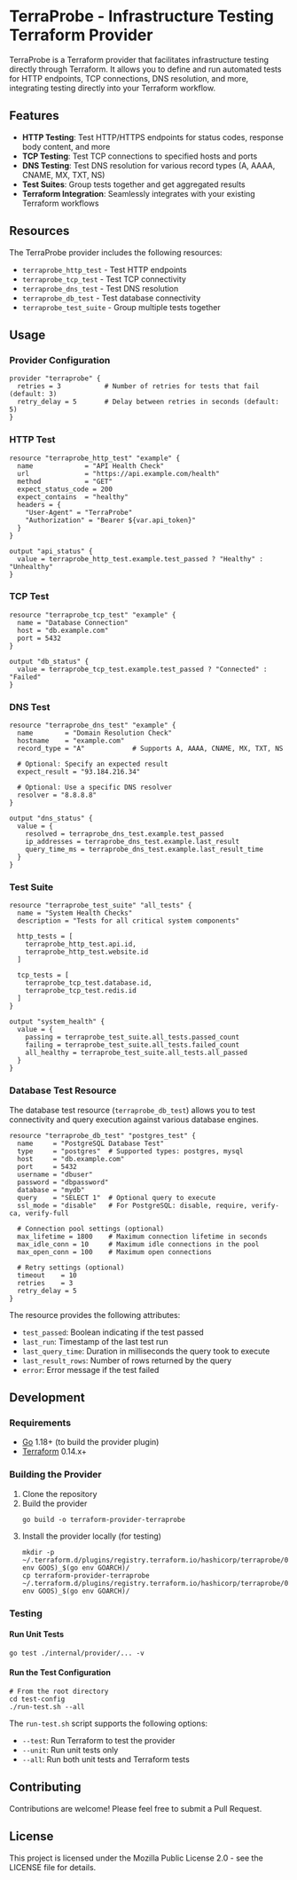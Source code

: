 # TerraProbe - Infrastructure Testing Terraform Provider

TerraProbe is a Terraform provider that facilitates infrastructure testing directly through Terraform. It allows you to define and run automated tests for HTTP endpoints, TCP connections, DNS resolution, and more, integrating testing directly into your Terraform workflow.

## Features

- **HTTP Testing**: Test HTTP/HTTPS endpoints for status codes, response body content, and more
- **TCP Testing**: Test TCP connections to specified hosts and ports
- **DNS Testing**: Test DNS resolution for various record types (A, AAAA, CNAME, MX, TXT, NS)
- **Test Suites**: Group tests together and get aggregated results
- **Terraform Integration**: Seamlessly integrates with your existing Terraform workflows

## Resources

The TerraProbe provider includes the following resources:

- `terraprobe_http_test` - Test HTTP endpoints
- `terraprobe_tcp_test` - Test TCP connectivity
- `terraprobe_dns_test` - Test DNS resolution
- `terraprobe_db_test` - Test database connectivity
- `terraprobe_test_suite` - Group multiple tests together

## Usage

### Provider Configuration

```hcl
provider "terraprobe" {
  retries = 3           # Number of retries for tests that fail (default: 3)
  retry_delay = 5       # Delay between retries in seconds (default: 5)
}
```

### HTTP Test

```hcl
resource "terraprobe_http_test" "example" {
  name             = "API Health Check"
  url              = "https://api.example.com/health"
  method           = "GET"
  expect_status_code = 200
  expect_contains  = "healthy"
  headers = {
    "User-Agent" = "TerraProbe"
    "Authorization" = "Bearer ${var.api_token}"
  }
}

output "api_status" {
  value = terraprobe_http_test.example.test_passed ? "Healthy" : "Unhealthy"
}
```

### TCP Test

```hcl
resource "terraprobe_tcp_test" "example" {
  name = "Database Connection"
  host = "db.example.com"
  port = 5432
}

output "db_status" {
  value = terraprobe_tcp_test.example.test_passed ? "Connected" : "Failed"
}
```

### DNS Test

```hcl
resource "terraprobe_dns_test" "example" {
  name        = "Domain Resolution Check"
  hostname    = "example.com"
  record_type = "A"            # Supports A, AAAA, CNAME, MX, TXT, NS
  
  # Optional: Specify an expected result
  expect_result = "93.184.216.34"
  
  # Optional: Use a specific DNS resolver
  resolver = "8.8.8.8"
}

output "dns_status" {
  value = {
    resolved = terraprobe_dns_test.example.test_passed
    ip_addresses = terraprobe_dns_test.example.last_result
    query_time_ms = terraprobe_dns_test.example.last_result_time
  }
}
```

### Test Suite

```hcl
resource "terraprobe_test_suite" "all_tests" {
  name = "System Health Checks"
  description = "Tests for all critical system components"
  
  http_tests = [
    terraprobe_http_test.api.id,
    terraprobe_http_test.website.id
  ]
  
  tcp_tests = [
    terraprobe_tcp_test.database.id,
    terraprobe_tcp_test.redis.id
  ]
}

output "system_health" {
  value = {
    passing = terraprobe_test_suite.all_tests.passed_count
    failing = terraprobe_test_suite.all_tests.failed_count
    all_healthy = terraprobe_test_suite.all_tests.all_passed
  }
}
```

### Database Test Resource

The database test resource (`terraprobe_db_test`) allows you to test connectivity and query execution against various database engines.

```hcl
resource "terraprobe_db_test" "postgres_test" {
  name     = "PostgreSQL Database Test"
  type     = "postgres"  # Supported types: postgres, mysql
  host     = "db.example.com"
  port     = 5432
  username = "dbuser"
  password = "dbpassword"
  database = "mydb"
  query    = "SELECT 1"  # Optional query to execute
  ssl_mode = "disable"   # For PostgreSQL: disable, require, verify-ca, verify-full
  
  # Connection pool settings (optional)
  max_lifetime = 1800    # Maximum connection lifetime in seconds
  max_idle_conn = 10     # Maximum idle connections in the pool
  max_open_conn = 100    # Maximum open connections
  
  # Retry settings (optional)
  timeout    = 10
  retries    = 3
  retry_delay = 5
}
```

The resource provides the following attributes:

- `test_passed`: Boolean indicating if the test passed
- `last_run`: Timestamp of the last test run
- `last_query_time`: Duration in milliseconds the query took to execute
- `last_result_rows`: Number of rows returned by the query
- `error`: Error message if the test failed

## Development

### Requirements

- [Go](https://golang.org/doc/install) 1.18+ (to build the provider plugin)
- [Terraform](https://www.terraform.io/downloads.html) 0.14.x+

### Building the Provider

1. Clone the repository
2. Build the provider
   ```shell
   go build -o terraform-provider-terraprobe
   ```
3. Install the provider locally (for testing)
   ```shell
   mkdir -p ~/.terraform.d/plugins/registry.terraform.io/hashicorp/terraprobe/0.1.0/$(go env GOOS)_$(go env GOARCH)/
   cp terraform-provider-terraprobe ~/.terraform.d/plugins/registry.terraform.io/hashicorp/terraprobe/0.1.0/$(go env GOOS)_$(go env GOARCH)/
   ```

### Testing

#### Run Unit Tests

```shell
go test ./internal/provider/... -v
```

#### Run the Test Configuration

```shell
# From the root directory
cd test-config
./run-test.sh --all
```

The `run-test.sh` script supports the following options:
- `--test`: Run Terraform to test the provider
- `--unit`: Run unit tests only
- `--all`: Run both unit tests and Terraform tests

## Contributing

Contributions are welcome! Please feel free to submit a Pull Request.

## License

This project is licensed under the Mozilla Public License 2.0 - see the LICENSE file for details.
